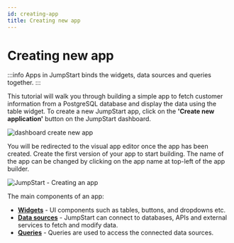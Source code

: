 ```yaml
---
id: creating-app
title: Creating new app
---
```


# Creating new app

:::info
Apps in JumpStart binds the widgets, data sources and queries together.
:::

This tutorial will walk you through building a simple app to fetch customer information from a PostgreSQL database and display the data using the table widget.
To create a new JumpStart app, click on the **'Create new application'** button on the JumpStart dashboard. 


<img className="screenshot-full" src="/img/tutorial/creating-new-app/dashboard.png" alt="dashboard create new app" />


You will be redirected to the visual app editor once the app has been created. Create the first version of your app to start building. The name of the app can be changed by clicking on the app name at top-left of the app builder.

<div style={{textAlign: 'center'}}>

![JumpStart - Creating an app](/img/tutorial/creating-new-app/visual-app-editor.png)

</div>

The main components of an app: 

- **[Widgets](https://docs.jumpstart.com/docs/tutorial/adding-widget)** - UI components such as tables, buttons, and dropdowns etc.
- **[Data sources](https://docs.jumpstart.com/docs/tutorial/adding-a-datasource)** - JumpStart can connect to databases, APIs and external services to fetch and modify data.
- **[Queries](https://docs.jumpstart.com/docs/tutorial/building-queries)** - Queries are used to access the connected data sources.
